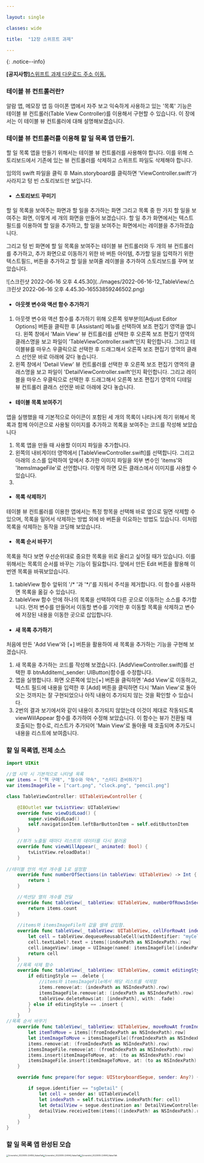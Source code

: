 ```yaml
---

layout: single

classes: wide 

title:  "12장 스위프트 과제"

---
```


{: .notice--info}



 **[공지사항]**[스위프트 과제 다운로드 주소 이동.](https://github.com/mingyu16001/MobileSwift)



### 테이블 뷰 컨트롤러란?

알람 앱, 메모장 앱 등 아이폰 앱에서 자주 보고 익숙하게 사용하고 있는 '목록' 기능은 테이블 뷰 컨트롤러(Table View Controller)를 이용해서 구현할 수 있습니다. 이 장에서는 이 테이블 뷰 컨트롤러에 대해 설명해보겠습니다.



### 테이블 뷰 컨트롤러를 이용해 할 일 목록 앱 만들기.

할 일 목록 앱을 만들기 위해서는 테이블 뷰 컨트롤러를 사용해야 합니다. 이를 위해 스토리보드에서 기존에 있는 뷰 컨트롤러를 삭제하고 스위프트 파일도 삭제해야 합니다.

임의의 swift 파일을 클릭 후 Main.storyboard를 클릭하면 'ViewController.swift'가 사라지고 텅 빈 스토리보드만 보입니다.



- #### 스토리보드 꾸미기

할 일 목록을 보여주는 화면과 할 일을 추가하는 화면 그리고 목록 중 한 가지 할 일을 보여주는 화면, 이렇게 세 개의 화면을 만들어 보겠습니다. 할 일 추가 화면에서는 텍스트 필드를 이용하여 할 일을 추가하고, 할 일을 보여주는 화면에서는 레이블을 추가하겠습니다.

그리고 텅 빈 화면에 할 일 목록을 보여주는 테이블 뷰 컨트롤러와 두 개의 뷰 컨트롤러를 추가하고, 추가 화면으로 이동하기 위한 바 버튼 아이템, 추가할 일을 입력하기 위한 텍스트필드, 버튼을 추가하고 할 일을 보여줄 레이블을 추가하여 스토리보드를 꾸며 보았습니다.

![스크린샷 2022-06-16 오후 4.45.30](../images/2022-06-16-12_TableView/스크린샷 2022-06-16 오후 4.45.30-16553859246502.png)



- #### 아웃렛 변수와 액션 함수 추가하기

1. 아웃렛 변수와 액션 함수를 추가하기 위해 오른쪽 윗부분의[Adjust Editor Options] 버튼을 클릭한 후 [Assistant] 메뉴를 선택하여 보조 편집기 영역을 엽니다. 왼쪽 창에서 'Main View' 뷰 컨트롤러를 선택한 후 오른쪽 보조 편집기 영역의 클래스명을 보고 파일이 'TableViewController.swift'인지 확인합니다. 그리고 테이블뷰를 마우스 우클릭으로 선택한 후 드래그해서 오른쪽 보조 편집기 영역의 클래스 선언문 바로 아래에 갖다 놓습니다.
2. 왼쪽 창에서 'Detail View' 뷰 컨트롤러를 선택한 후 오른쪽 보조 편집기 영역의 클래스명을 보고 파일이 'DetailViewController.swift'인지 확인합니다. 그리고 레이블을 마우스 우클릭으로 선택한 후 드래그해서 오른쪽 보조 편집기 영역의 디테일 뷰 컨트롤러 클래스 선언문 바로 아래에 갖다 놓습니다.



- #### 테이블 목록 보여주기

앱을 실행했을 때 기본적으로 아이콘이 포함된 세 개의 목록이 나타나게 하기 위해서 목록과 함께 아이콘으로 사용될 이미지를 추가하고 목록을 보여주는 코드를 작성해 보았습니다

1. 목록 앱을 만들 때 사용할 이미지 파일을 추가합니다.
2. 왼쪽의 내비게이터 영역에서 [TableViewController.swift]를 선택합니다. 그리고 아래의 소스를 입력하여 앞에서 추가한 이미지 파일을 외부 변수인 'items'와 'ItemsImageFile'로 선언합니다. 이렇게 하면 모든 클래스에서 이미지를  사용할 수 있습니다.
3. 



- #### 목록 삭제하기

테이블 뷰 컨트롤러를 이용한 앱에서는 특정 항목을 선택해 바로 옆으로 밀면 삭제할 수 있으며, 목록을 밀어서 삭제하는 방법 외에 바 버튼을 이요하는 방법도 있습니다. 이처럼 목록을 삭제하는 동작을 코딩해 보았습니다.



- #### 목록 순서 바꾸기

목록을 적다 보면 우선순위대로 중요한 목록을 위로 올리고 싶어질 때가 있습니다. 이를 위해서는 목록의 순서를 바꾸는 기능이 필요합니다. 앞에서 만든 Edit 버튼을 활용해 이번엔 목록을 바꿔보았습니다.

1. tableView 함수 앞뒤의 '/* '과 '*/'를 지워서 주석을 제거합니다. 이 함수를 사용하면 목록을 옮길 수 있습니다.
2. tableView 함수 안에 하나의 목록을 선택하여 다른 곳으로 이동하는 소스를 추가합니다. 먼저 변수를 만들어서 이동할 변수를 기억한 후 이동할 목록을 삭제하고 변수에 저장된 내용을 이동한 곳으로 삽입합니다.



- #### 새 목록 추가하기

처음에 만든 'Add View'와 [+] 버튼을 활용하여 새 목록을 추가하는 기능을 구현해 보겠습니다.

1. 새 목록을 추가하는 코드를 작성해 보겠습니다. [AddViewController.swift]를 선택한 후 btnAdditem(_sender: UIButton)함수를 수정합니다.
2. 앱을 실행합니다. 화면 오른쪽에 있는[+] 버튼을 클릭하면 'Add View'로 이동하고, 텍스트 필드에 내용을 입력한 후 [Add] 버튼을 클릭하면 다시 'Main View'로 돌아오는 것까지는 잘 구현되었으나 아직 내용이 추가되지 않는 것을 확인할 수 있습니다.
3. 2번의 결과 보기에서와 같이 내용이 추가되지 않았는데 이것이 제대로 작동되도록 viewWillAppear 함수를 추가하여 수정해 보았습니다. 이 함수는 뷰가 전환될 때 호출되는 함수로, 리스트가 추가되어 'Main View'로 돌아올 때 호출되며 추가도니 내용을 리스트에 보여줍니다.





### 할 일 목록앱, 전체 소스

```swift
import UIKit

//앱 시작 시 기본적으로 나타낼 목록
var items = ["책 구매", "철수와 약속", "스터디 준비하기"]
var itemsImageFile = ["cart.png", "clock.png", "pencil.png"]

class TableViewController: UITableViewController {

    @IBOutlet var tvListView: UITableView!
    override func viewDidLoad() {
        super.viewDidLoad()
        self.navigationItem.leftBarButtonItem = self.editButtonItem
    }

    //뷰가 노출될 때마다 리스트의 데이터를 다시 불러옴
    override func viewWillAppear(_ animated: Bool) {
        tvListView.reloadData()
    }
    
//테이블 안의 섹션 개수를 1로 설정함
    override func numberOfSections(in tableView: UITableView) -> Int {
        return 1
    }

    //섹션당 열의 개수를 전달
    override func tableView(_ tableView: UITableView, numberOfRowsInSection section: Int) -> Int {
        return items.count
    }
    
    //items와 itemsImageFile의 값을 셀에 삽입함.
    override func tableView(_ tableView: UITableView, cellForRowAt indexPath: IndexPath) -> UITableViewCell {
        let cell = tableView.dequeueReusableCell(withIdentifier: "myCell", for: indexPath)
        cell.textLabel?.text = items[(indexPath as NSIndexPath).row]
        cell.imageView?.image = UIImage(named: itemsImageFile[(indexPath as NSIndexPath).row])
        return cell
    }
	//목록 삭제 함수
    override func tableView(_ tableView: UITableView, commit editingStyle: UITableViewCell.EditingStyle, forRowAt indexPath: IndexPath) {
        if editingStyle == .delete {
            //items와 itemsImageFile에서 해당 리스트를 삭제함
            items.remove(at: (indexPath as NSIndexPath).row)
            itemsImageFile.remove(at: (indexPath as NSIndexPath).row)
            tableView.deleteRows(at: [indexPath], with: .fade)
        } else if editingStyle == .insert {
        }    
    }
//목록 순서 바꾸기
    override func tableView(_ tableView: UITableView, moveRowAt fromIndexPath: IndexPath, to: IndexPath) {
        let itemToMove = items[(fromIndexPath as NSIndexPath).row]
        let itemImageToMove = itemsImageFile[(fromIndexPath as NSIndexPath).row]
        items.remove(at: (fromIndexPath as NSIndexPath).row)
        itemsImageFile.remove(at: (fromIndexPath as NSIndexPath).row)
        items.insert(itemImageToMove, at: (to as NSIndexPath).row)
        itemsImageFile.insert(itemImageToMove, at: (to as NSIndexPath).row)
    }

    override func prepare(for segue: UIStoryboardSegue, sender: Any?) {

        if segue.identifier == "sgDetail" {
            let cell = sender as! UITableViewCell
            let indexPath = self.tvListView.indexPath(for: cell)
            let detailView = segue.destination as! DetailViewController
            detailView.receiveItem(items[((indexPath! as NSIndexPath).row)])
        }
    }
}
```



### 할 일 목록 앱 완성된 모습

<img src="../images/2022-06-16-12_TableView/Screenshot_20220616-224956_KakaoTalk.jpg" alt="Screenshot_20220616-224956_KakaoTalk" style="zoom: 33%;" /><img src="../images/2022-06-16-12_TableView/Screenshot_20220616-224946_KakaoTalk.jpg" alt="Screenshot_20220616-224946_KakaoTalk" style="zoom: 33%;" /><img src="../images/2022-06-16-12_TableView/Screenshot_20220616-224949_KakaoTalk.jpg" alt="Screenshot_20220616-224949_KakaoTalk" style="zoom: 33%;" />
